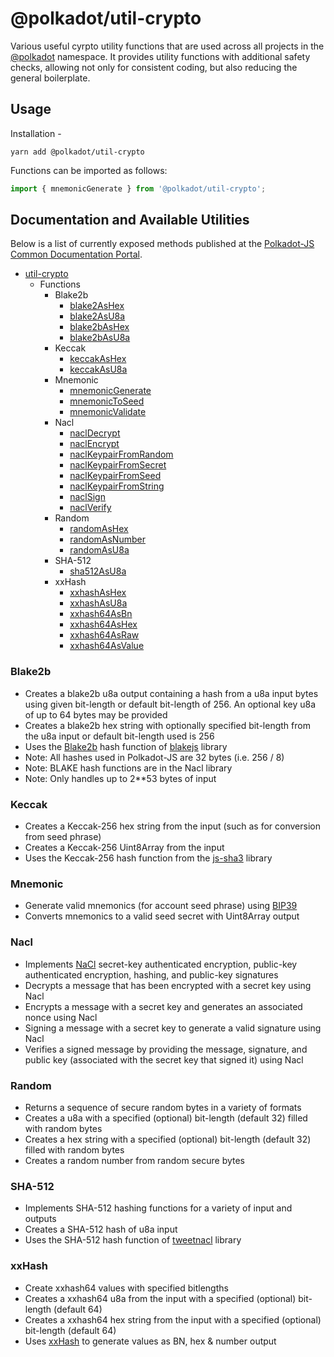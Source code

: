 # @polkadot/util-crypto

Various useful cyrpto utility functions that are used across all projects in the [@polkadot](https://polkadot.js.org) namespace. It provides utility functions with additional safety checks, allowing not only for consistent coding, but also reducing the general boilerplate.

## Usage

Installation -

```
yarn add @polkadot/util-crypto
```

Functions can be imported as follows:

```js
import { mnemonicGenerate } from '@polkadot/util-crypto';
```

## Documentation and Available Utilities

Below is a list of currently exposed methods published at the [Polkadot-JS Common Documentation Portal](https://polkadot.js.org/common/util-crypto/).

- [util-crypto](https://polkadot.js.org/common/util-crypto/README.md)
  - Functions
    - Blake2b
      - [blake2AsHex](https://polkadot.js.org/common/util-crypto/modules/_blake2_ashex_.md)
      - [blake2AsU8a](https://polkadot.js.org/common/util-crypto/modules/_blake2_asu8a_.md)
      - [blake2bAsHex](https://polkadot.js.org/common/util-crypto/modules/_blake2_blake2b_ashex_.md)
      - [blake2bAsU8a](https://polkadot.js.org/common/util-crypto/modules/_blake2_blake2b_asu8a_.md)
    - Keccak
      - [keccakAsHex](https://polkadot.js.org/common/util-crypto/modules/_keccak_ashex_.md)
      - [keccakAsU8a](https://polkadot.js.org/common/util-crypto/modules/_keccak_asu8a_.md)
    - Mnemonic
      - [mnemonicGenerate](https://polkadot.js.org/common/util-crypto/modules/_mnemonic_generate_.md)
      - [mnemonicToSeed](https://polkadot.js.org/common/util-crypto/modules/_mnemonic_toseed_.md)
      - [mnemonicValidate](https://polkadot.js.org/common/util-crypto/modules/_mnemonic_validate_.md)
    - Nacl
      - [naclDecrypt](https://polkadot.js.org/common/util-crypto/modules/_nacl_decrypt_.md)
      - [naclEncrypt](https://polkadot.js.org/common/util-crypto/modules/_nacl_encrypt_.md)
      - [naclKeypairFromRandom](https://polkadot.js.org/common/util-crypto/modules/_nacl_keypair_fromrandom_.md)
      - [naclKeypairFromSecret](https://polkadot.js.org/common/util-crypto/modules/_nacl_keypair_fromsecret_.md)
      - [naclKeypairFromSeed](https://polkadot.js.org/common/util-crypto/modules/_nacl_keypair_fromseed_.md)
      - [naclKeypairFromString](https://polkadot.js.org/common/util-crypto/modules/_nacl_keypair_fromstring_.md)
      - [naclSign](https://polkadot.js.org/common/util-crypto/modules/_nacl_sign_.md)
      - [naclVerify](https://polkadot.js.org/common/util-crypto/modules/_nacl_verify_.md)
    - Random
      - [randomAsHex](https://polkadot.js.org/common/util-crypto/modules/_random_ashex_.md)
      - [randomAsNumber](https://polkadot.js.org/common/util-crypto/modules/_random_asnumber_.md)
      - [randomAsU8a](https://polkadot.js.org/common/util-crypto/modules/_random_asu8a_.md)
    - SHA-512
      - [sha512AsU8a](https://polkadot.js.org/common/util-crypto/modules/_sha512_asu8a_.md)
    - xxHash
      - [xxhashAsHex](https://polkadot.js.org/common/util-crypto/modules/_xxhash_ashex_.md)
      - [xxhashAsU8a](https://polkadot.js.org/common/util-crypto/modules/_xxhash_asu8a_.md)
      - [xxhash64AsBn](https://polkadot.js.org/common/util-crypto/modules/_xxhash_xxhash64_asbn_.md)
      - [xxhash64AsHex](https://polkadot.js.org/common/util-crypto/modules/_xxhash_xxhash64_ashex_.md)
      - [xxhash64AsRaw](https://polkadot.js.org/common/util-crypto/modules/_xxhash_xxhash64_asraw_.md)
      - [xxhash64AsValue](https://polkadot.js.org/common/util-crypto/modules/_xxhash_xxhash64_asvalue_.md)

### Blake2b

* Creates a blake2b u8a output containing a hash from a u8a input bytes using given bit-length or default bit-length of 256. An optional key u8a of up to 64 bytes may be provided
* Creates a blake2b hex string with optionally specified bit-length from the u8a input or default bit-length used is 256
* Uses the [Blake2b](https://blake2.net/) hash function of [blakejs](https://www.npmjs.com/package/blakejs) library
* Note: All hashes used in Polkadot-JS are 32 bytes (i.e. 256 / 8)
* Note: BLAKE hash functions are in the Nacl library
* Note: Only handles up to 2**53 bytes of input

### Keccak

* Creates a Keccak-256 hex string from the input (such as for conversion from seed phrase)
* Creates a Keccak-256 Uint8Array from the input
* Uses the Keccak-256 hash function from the [js-sha3](https://www.npmjs.com/package/js-sha3) library

### Mnemonic

* Generate valid mnemonics (for account seed phrase) using [BIP39](https://github.com/bitcoin/bips/blob/master/bip-0039.mediawiki)
* Converts mnemonics to a valid seed secret with Uint8Array output

### Nacl

* Implements [NaCl](http://nacl.cr.yp.to/) secret-key authenticated encryption, public-key authenticated encryption, hashing, and public-key signatures
* Decrypts a message that has been encrypted with a secret key using Nacl
* Encrypts a message with a secret key and generates an associated nonce using Nacl
* Signing a message with a secret key to generate a valid signature using Nacl
* Verifies a signed message by providing the message, signature, and public key (associated with the secret key that signed it) using Nacl

### Random

* Returns a sequence of secure random bytes in a variety of formats
* Creates a u8a with a specified (optional) bit-length (default 32) filled with random bytes
* Creates a hex string with a specified (optional) bit-length (default 32) filled with random bytes
* Creates a random number from random secure bytes

### SHA-512

* Implements SHA-512 hashing functions for a variety of input and outputs
* Creates a SHA-512 hash of u8a input
* Uses the SHA-512 hash function of [tweetnacl](https://www.npmjs.com/package/tweetnacl) library

### xxHash

* Create xxhash64 values with specified bitlengths
* Creates a xxhash64 u8a from the input with a specified (optional) bit-length (default 64)
* Creates a xxhash64 hex string from the input with a specified (optional) bit-length (default 64)
* Uses [xxHash](http://cyan4973.github.io/xxHash/) to generate values as BN, hex & number output
